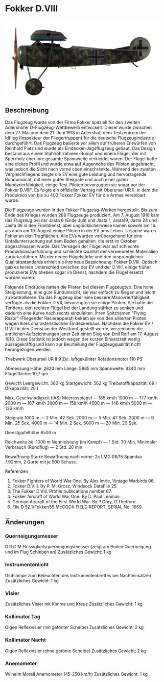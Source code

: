 # Fokker D.VIII

![fokkerd8](../images/fokkerd8.png)

## Beschreibung

Das Flugzeug wurde von der Firma Fokker speziell für den zweiten Adlershofer D-Flugzeug-Wettbewerb entwickelt. Dieser wurde zwischen dem 27. Mai und dem 21. Juni 1918 in Adlershof, dem Testzentrum der Idflieg (Inspekteur der Fliegertruppen) für die deutsche Flugzeugindustrie durchgeführt. Das Flugzeug basierte vor allem auf früheren Entwürfen von Reinhold Platz und wurde als Eindecker-Jagdflugzeug gebaut. Das Design bestand aus einem Stahlrohrrahmen-Rumpf und einem Flügel, der mit Sperrholz über ihre gesamte Spannweite verkleidet waren. Der Flügel hatte eine dickes Profil und wurde etwa auf Augenhöhe des Piloten angebracht, was jedoch die Sicht nach vorne oben einschränkte. Während des zweiten Vergleichfliegens zeigte die EV eine gute Leistung und hervorragende Rundumsicht, mit einer guten Steigrate und auch einer guten Manövrierfähigkeit, einige Test-Piloten bevorzugten sie sogar vor der Fokker D.VIIF. Es folgte ein offizieller Vertrag mit Oberursel UR II, in dem die Produktion von bis zu 400 Fokker Fokker EV für die Armee vereinbart wurde.

Die Flugzeuge wurden in den Fokker Flugzeug-Werken hergestellt. Bis zum Ende des Krieges wurden 289 Flugzeuge produziert. Am 7. August 1918 kam das Flugzeug bei der Jasta 6 (Ende Juli) und Jasta 1, Jasta19, Jasta 24 und Jasta 36 in den Frontdienst, aber unglücklicherweise kamen sowohl am 16. als auch am 19. August einige Piloten in der EV ums Leben. Ursache waren Fehler an den Tragflächen. Alle EVs wurden vorübergehend für eine Unfalluntersuchung auf dem Boden gehalten, die erst im Oktober abgeschlossen wurde. Das Versagen der Flügel war auf schlechte Produktionsausführung und schlechte Qualität der verwendeten Materialien zurückzuführen. Mit der neuen Flügelstärke und den ursprünglichen Qualitätsstandards erhielt sie ihre neue Bezeichnung: Fokker D.VIII. Optisch gab es keinen Unterschied zwischen der EV und der D.VIII, einige früher produzierte EVs blieben sogar im Dienst, nachdem die Flügel ersetzt worden waren.

Folgende Eindrücke hatten die Piloten bei diesem Flugzeugtyp: Eine hohe Steigleistung, eine gute Rundumsicht, sie war einfach zu fliegen und leicht zu kontrollieren. Da das Flugzeug über eine bessere Manövrierfähigkeit verfügte als die Fokker D.VII, bevorzugten sie einige Piloten. Sie hatte die Tendenz, den rechten Flügel bei der Landung stärker zu senken und dadurch eine Kurve nach rechts einzuleiten. Ihren Spitznamen "Flying Razor" (Fliegender Rasierapparat) bekam sie von den alliierten Piloten wegen ihres charakteristischen Eindeckerbaus. Nachdem die Fokker EV / D.VIII in den Dienst an der Westfront gestellt wurde, verzeichnen die amtlichen Aufzeichnungen jener Zeit einen Sieg von Emil Rolf am 17. August 1918. Diese Statistik ist jedoch wegen der kurzen Einsatzzeit wenig aussagekräftig und kann zur Beurteilung der Flugzeugqualität nicht herangezogen werden.


Triebwerk
Oberursel UR II 9 Zyl. luftgekühlter Rotationsmotor 110 PS

Abmessung
Höhe: 2820 mm
Länge: 5865 mm
Spannweite: 8340 mm
Flügelfläche: 10,7 qm

Gewicht
Leergewicht: 360 kg
Startgewicht: 562 kg
Treibstoffkapazität: 69 l
Ölkapazität: 20 l

Max. Geschwindigkeit (IAS)
Meeresspiegel — 185 km/h
1000 m — 177 km/h
2000 m — 167 km/h
3000 m — 158 km/h
4000 m — 148 km/h
5000 m — 136 km/h

Steigrate
1000 m — 2 Min. 42 Sek.
2000 m — 5 Min. 47 Sek.
3000 m — 9 Min. 25 Sek.
4000 m — 14 Min. 2 Sek.
5000 m — 20 Min. 20 Sek.

Dienstgipfelhöhe 6500 m

Reichweite bei 1000 m
Nennleistung (im Kampf) — 1 Std. 30 Min.
Minimaler Verbrauch (Rundflug) — 2 Std. 20 min

Bewaffnung
Starre Bewaffnung nach vorne: 2x LMG 08/15 Spandau 7.92mm, 2 Gurte mit je 500 Schuss.

Referenzen
1) Fokker Fighters of World War One. By Alex Imrie, Vintage Warbirds 06.
2) Fokker D.VIII. By P. M. Grosz, Windsock DataFile 25.
3) The Fokker D.VIII. Profile publications number 67.
4) Fokker Aircraft of World War One. By D. Paul Leaman.
5) German Aircraft of the First World War. By P.Gray, O.Thetford.
6) File D 52.1/Fokker/55 McCOOK FIELD REPORT, SERIAL No. 1669.

## Änderungen

### Querneigungsmesser

D.R.G.M Flüssigkeitsquerneigungsmesser (zeigt am Boden Querneigung und im Flug Schieben an)
Zusätzliches Gewicht: 1 kg

### Instrumentenlicht

Glühlampe zum Beleuchten des Instrumentenbrettes bei Nachteinsätzen
Zusätzliches Gewicht: 1 kg

### Visier

Zusätzliches Visier mit Kimme und Kreuz
Zusätzliches Gewicht: 1 kg

### Kollimator Tag

Oigee Reflexvisier (mit getönter Scheibe)
Zusätzliches Gewicht: 2 kg

### Kollimator Nacht

Oigee Reflexvisier (ohne getönte Scheibe)
Zusätzliches Gewicht: 2 kg

### Anemometer

Wilhelm Morell Anemometer (45-250 km/h)
Zusätzliches Gewicht: 1 kg
